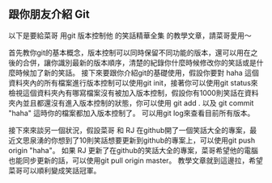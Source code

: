 ## 跟你朋友介紹 Git

以下是要給菜哥 用git 版本控制他 的笑話精華全集 的教學文章，請菜哥愛用～

首先教你git的基本概念，版本控制可以同時保留不同功能的版本，還可以用在之後的合併，讓你識別最新的版本順序，清楚的紀錄你什麼時候修改你的笑話或是什麼時候加了新的笑話。
接下來要跟你介紹git的基礎使用，假設你要對 haha 這個資料夾內的所有檔案進行版本控制可以使用git init，接著你可以使用git status來檢視這個資料夾內有哪寫檔案沒有被加入版本控制，假設你有1000則笑話在資料夾內並且都還沒有進入版本控制的狀態，你可以使用 git add .  以及 git commit  "haha" 這時你的檔案都加入版本控制了。
可以用git log來查看目前所有版本。 

接下來來談另一個狀況，假設菜哥 和 RJ 在github開了一個笑話大全的專案，最近文思泉湧的你想到了10則笑話想要更新到github的專案上，可以使用git push origin "haha"。 如果 RJ 更新了在github的笑話大全的專案，菜哥希望他的電腦也能同步更新的話，可以使用git pull origin master。
教學文章就到這邊拉，希望菜哥可以順利變成笑話冠軍。





